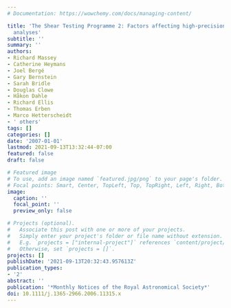 ```yaml
---
# Documentation: https://wowchemy.com/docs/managing-content/

title: 'The Shear Testing Programme 2: Factors affecting high-precision weak-lensing
  analyses'
subtitle: ''
summary: ''
authors:
- Richard Massey
- Catherine Heymans
- Joel Bergé
- Gary Bernstein
- Sarah Bridle
- Douglas Clowe
- Håkon Dahle
- Richard Ellis
- Thomas Erben
- Marco Hetterscheidt
- ' others'
tags: []
categories: []
date: '2007-01-01'
lastmod: 2021-09-13T13:32:44-07:00
featured: false
draft: false

# Featured image
# To use, add an image named `featured.jpg/png` to your page's folder.
# Focal points: Smart, Center, TopLeft, Top, TopRight, Left, Right, BottomLeft, Bottom, BottomRight.
image:
  caption: ''
  focal_point: ''
  preview_only: false

# Projects (optional).
#   Associate this post with one or more of your projects.
#   Simply enter your project's folder or file name without extension.
#   E.g. `projects = ["internal-project"]` references `content/project/deep-learning/index.md`.
#   Otherwise, set `projects = []`.
projects: []
publishDate: '2021-09-13T20:32:43.957613Z'
publication_types:
- '2'
abstract: ''
publication: '*Monthly Notices of the Royal Astronomical Society*'
doi: 10.1111/j.1365-2966.2006.11315.x
---
```

